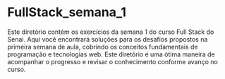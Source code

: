 # FullStack_semana_1
Este diretório contém os exercícios da semana 1 do curso Full Stack do Senai. Aqui você encontrará soluções para os desafios propostos na primeira semana de aula, cobrindo os conceitos fundamentais de programação e tecnologias web. Este diretório é uma ótima maneira de acompanhar o progresso e revisar o conhecimento conforme avanço no curso. 
